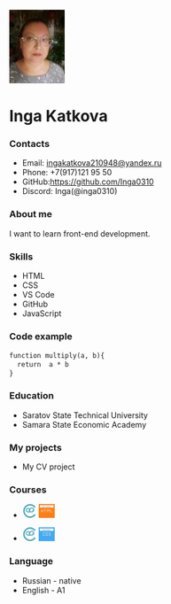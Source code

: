 
 
![image info](./foto.jpg)

# Inga Katkova

### Contacts
- Email: ingakatkova210948@yandex.ru
- Phone: +7(917)121 95 50
- GitHub:https://github.com/Inga0310
- Discord: Inga(@inga0310)

### About me
I want to learn front-end development.

### Skills
-  HTML
-  CSS
-  VS Code
-  GitHub
-  JavaScript

### Code example
```
function multiply(a, b){
  return  a * b
}
```
### Education
- Saratov State Technical University
- Samara State Economic Academy

### My projects
- My CV project

### Courses
- ![image info](./logo.png) ![image info](./HTML.png)

- ![image info](./logo.png) ![image info](./CSS.png)

### Language
- Russian - native
- English - A1



